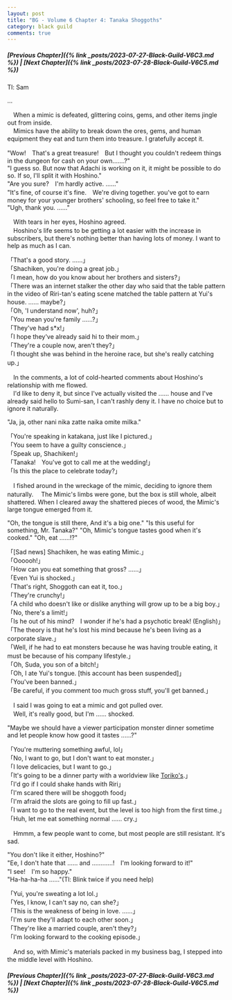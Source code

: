 ```yaml
---
layout: post
title: "BG - Volume 6 Chapter 4: Tanaka Shoggoths"
category: black guild
comments: true
---
```


##### [Previous Chapter]({% link _posts/2023-07-27-Black-Guild-V6C3.md %}) \| [Next Chapter]({% link _posts/2023-07-28-Black-Guild-V6C5.md %})
 



Tl: Sam

…


　When a mimic is defeated, glittering coins, gems, and other items jingle out from inside.   
　Mimics have the ability to break down the ores, gems, and human equipment they eat and turn them into treasure. I gratefully accept it.
<!--more-->

"Wow!　That's a great treasure!　But I thought you couldn't redeem things in the dungeon for cash on your own.......?"   
"I guess so. But now that Adachi is working on it, it might be possible to do so. If so, I'll split it with Hoshino."   
"Are you sure?　I'm hardly active. ......"   
"It's fine, of course it's fine.　We're diving together.  you've got to earn money for your younger brothers' schooling, so feel free to take it."   
"Ugh, thank you. ......"

　With tears in her eyes, Hoshino agreed.   
　Hoshino's life seems to be getting a lot easier with the increase in subscribers, but there's nothing better than having lots of money. I want to help as much as I can.   

「That's a good story. ......」   
「Shachiken, you're doing a great job.」   
「I mean, how do you know about her brothers and sisters?」   
「There was an internet stalker the other day who said that the table pattern in the video of Riri-tan's eating scene matched the table pattern at Yui's house. ...... maybe?」   
「Oh, 'I understand now', huh?」   
「You mean you're family ......?」   
「They've had s*x!」   
「I hope they've already said hi to their mom.」   
「They're a couple now, aren't they?」   
「I thought she was behind in the heroine race, but she's really catching up.」

　In the comments, a lot of cold-hearted comments about Hoshino's relationship with me flowed.   
　I'd like to deny it, but since I've actually visited the ...... house and I've already said hello to Sumi-san, I can't rashly deny it. I have no choice but to ignore it naturally.

"Ja, ja, other nani nika zatte naika omite milka."

「You're speaking in katakana, just like I pictured.」   
「You seem to have a guilty conscience.」   
「Speak up, Shachiken!」   
「Tanaka!　You've got to call me at the wedding!」   
「Is this the place to celebrate today?」

　I fished around in the wreckage of the mimic, deciding to ignore them naturally.
　The Mimic's limbs were gone, but the box is still whole, albeit shattered. When I cleared away the shattered pieces of wood, the Mimic's large tongue emerged from it.

"Oh, the tongue is still there, And it's a big one."
"Is this useful for something, Mr. Tanaka?"
"Oh, Mimic's tongue tastes good when it's cooked."
"Oh, eat ......!?"

「[Sad news] Shachiken, he was eating Mimic.」   
「Oooooh!」   
「How can you eat something that gross? ......」   
「Even Yui is shocked.」   
「That's right, Shoggoth can eat it, too.」   
「They're crunchy!」   
「A child who doesn't like or dislike anything will grow up to be a big boy.」   
「No, there's a limit!」   
「Is he out of his mind?　I wonder if he's had a psychotic break! (English)」
「The theory is that he's lost his mind because he's been living as a corporate slave.」   
「Well, if he had to eat monsters because he was having trouble eating, it must be because of his company lifestyle.」   
「Oh, Suda, you son of a bitch!」   
「Oh, I ate Yui's tongue.  [this account has been suspended]」   
「You've been banned.」   
「Be careful, if you comment too much gross stuff, you'll get banned.」

　I said I was going to eat a mimic and got pulled over.   
　Well, it's really good, but I'm ...... shocked.

"Maybe we should have a viewer participation monster dinner sometime and let people know how good it tastes ......?"

「You're muttering something awful, lol」   
「No, I want to go, but I don't want to eat monster.」   
「I love delicacies, but I want to go.」   
「It's going to be a dinner party with a worldview like [Toriko's](https://en.wikipedia.org/wiki/Toriko).」   
「I'd go if I could shake hands with Riri」   
「I'm scared there will be shoggoth food」   
「I'm afraid the slots are going to fill up fast.」   
「I want to go to the real event, but the level is too high from the first time.」   
「Huh, let me eat something normal ...... cry.」

　Hmmm, a few people want to come, but most people are still resistant. It's sad.

"You don't like it either, Hoshino?"   
"Ee, I don't hate that ...... and ............!　I'm looking forward to it!"   
"I see!　I'm so happy."   
"Ha-ha-ha-ha ......"(Tl: Blink twice if you need help)   

「Yui, you're sweating a lot lol.」   
「Yes, I know, I can't say no, can she?」   
「This is the weakness of being in love. ......」   
「I'm sure they'll adapt to each other soon.」   
「They're like a married couple, aren't they?」   
「I'm looking forward to the cooking episode.」   

　And so, with Mimic's materials packed in my business bag, I stepped into the middle level with Hoshino.



##### [Previous Chapter]({% link _posts/2023-07-27-Black-Guild-V6C3.md %}) \| [Next Chapter]({% link _posts/2023-07-28-Black-Guild-V6C5.md %})